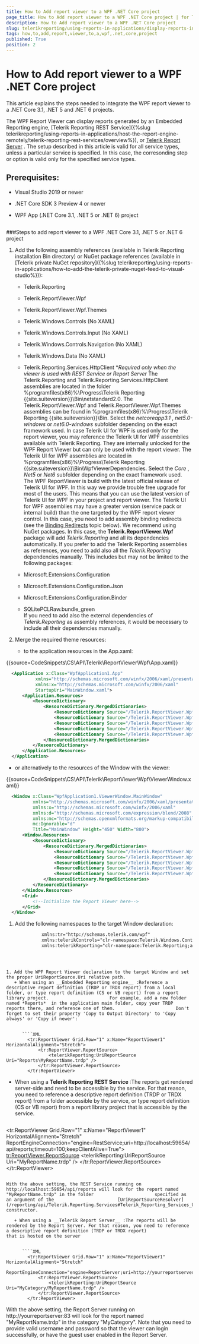 ```yaml
---
title: How to Add report viewer to a WPF .NET Core project
page_title: How to Add report viewer to a WPF .NET Core project | for Telerik Reporting Documentation
description: How to Add report viewer to a WPF .NET Core project
slug: telerikreporting/using-reports-in-applications/display-reports-in-applications/wpf-application/how-to-add-report-viewer-to-a-wpf-.net-core-project
tags: how,to,add,report,viewer,to,a,wpf,.net,core,project
published: True
position: 2
---
```


# How to Add report viewer to a WPF .NET Core project



This article explains the steps needed to integrate the WPF report viewer to a .NET Core 3.1, .NET 5 and .NET 6 projects.       

The WPF Report Viewer can display reports generated by an Embedded Reporting engine,         [Telerik Reporting REST Service]({%slug telerikreporting/using-reports-in-applications/host-the-report-engine-remotely/telerik-reporting-rest-services/overview%}), or          [Telerik Report Server](https://docs.telerik.com/report-server/introduction) .         The setup described in this article is valid for all service types, unless a particular service is specified. In this case, the corresonding step or option         is valid only for the specified service types.       

## Prerequisites:

* Visual Studio 2019 or newer

* .NET Core SDK 3 Preview 4 or newer

* WPF App (.NET Core 3.1, .NET 5 or .NET 6) project

## 

###Steps to add report viewer to a WPF .NET Core 3.1, .NET 5 or .NET 6 project

1. Add the following assembly references (available in Telerik Reporting installation Bin directory)                   or NuGet package references (available in [Telerik private NuGet repository]({%slug telerikreporting/using-reports-in-applications/how-to-add-the-telerik-private-nuget-feed-to-visual-studio%})):                 
   + Telerik.Reporting

   + Telerik.ReportViewer.Wpf

   + Telerik.ReportViewer.Wpf.Themes

   + Telerik.Windows.Controls (No XAML)

   + Telerik.Windows.Controls.Input (No XAML)

   + Telerik.Windows.Controls.Navigation (No XAML)

   + Telerik.Windows.Data (No XAML)

   + Telerik.Reporting.Services.HttpClient                       **Required only when the viewer is used with REST Service or Report Server* 
    The Telerik.Reporting and Telerik.Reporting.Services.HttpClient assemblies are located in the folder                   %programfiles(x86)%\Progress\Telerik Reporting {{site.suiteversion}}\Bin\netstandard2.0.                     The Telerik.ReportViewer.Wpf and Telerik.ReportViewer.Wpf.Themes assemblies can be found in                   %programfiles(x86)%\Progress\Telerik Reporting {{site.suiteversion}}\Bin. Select the *netcoreapp3.1* ,                   *net5.0-windows*  or *net6.0-windows*  subfolder depending on the exact framework used.                     In case Telerik UI for WPF is used only for the report viewer, you may reference the                   Telerik UI for WPF assemblies available with Telerik Reporting.                   They are internally unlocked for the WPF Report Viewer but can only be used                   with the report viewer. The Telerik UI for WPF assemblies are located in                   %programfiles(x86)%\Progress\Telerik Reporting {{site.suiteversion}}\Bin\WpfViewerDependencies. Select the *Core* ,                   *Net5*  or *Net6*  subfolder depending on the exact framework used.                     The WPF ReportViewer is build with the latest official release of Telerik UI for WPF.                   In this way we provide trouble free upgrade for most of the users.                   This means that you can use the latest version of Telerik UI for WPF in your project                   and report viewer.                     The Telerik UI for WPF assemblies may have a greater version                   (service pack or internal build) than the one targeted by the WPF report viewer control. In this case, you need to add assembly binding                   redirects (see the [Binding Redirects](e34dad8d-92f7-491e-903d-53cc2654d61c#BindingRedirects) topic below).                     We recommend using NuGet packages. In this case, the __Telerik.ReportViewer.Wpf__  package will add                   *Telerik.Reporting*  and all its dependencies automatically.                     If you prefer to add the Telerik Reporting assemblies as references, you need to add also all the *Telerik.Reporting*  dependencies manually.                   This includes but may not be limited to the following packages:                 
   + Microsoft.Extensions.Configuration                     

   + Microsoft.Extensions.Configuration.Json                     

   + Microsoft.Extensions.Configuration.Binder                     

   + SQLitePCLRaw.bundle_green                     
    If you need to add also the external dependencies of *Telerik.Reporting*  as assembly references, it would be necessary to include                   all their dependencies manually.                 

1. Merge the required theme resources:                 
   + to the application resources in the App.xaml:

{{source=CodeSnippets\CS\API\Telerik\ReportViewer\Wpf\App.xaml}}
  ````XML
	<Application x:Class="WpfApplication1.App"
	         xmlns="http://schemas.microsoft.com/winfx/2006/xaml/presentation"
	         xmlns:x="http://schemas.microsoft.com/winfx/2006/xaml"
	         StartupUri="MainWindow.xaml">
	    <Application.Resources>
	        <ResourceDictionary>
	            <ResourceDictionary.MergedDictionaries>
	                <ResourceDictionary Source="/Telerik.ReportViewer.Wpf.Themes;component/Themes/Fluent/System.Windows.xaml" />
	                <ResourceDictionary Source="/Telerik.ReportViewer.Wpf.Themes;component/Themes/Fluent/Telerik.Windows.Controls.xaml" />
	                <ResourceDictionary Source="/Telerik.ReportViewer.Wpf.Themes;component/Themes/Fluent/Telerik.Windows.Controls.Input.xaml" />
	                <ResourceDictionary Source="/Telerik.ReportViewer.Wpf.Themes;component/Themes/Fluent/Telerik.Windows.Controls.Navigation.xaml" />
	                <ResourceDictionary Source="/Telerik.ReportViewer.Wpf.Themes;component/Themes/Fluent/Telerik.ReportViewer.Wpf.xaml" />
	            </ResourceDictionary.MergedDictionaries>
	        </ResourceDictionary>
	    </Application.Resources>
	</Application>
````



   + or alternatively to the resources of the Window with the viewer:

{{source=CodeSnippets\CS\API\Telerik\ReportViewer\Wpf\ViewerWindow.xaml}}
  ````XML
	<Window x:Class="WpfApplication1.ViewerWindow.MainWindow"
	        xmlns="http://schemas.microsoft.com/winfx/2006/xaml/presentation"
	        xmlns:x="http://schemas.microsoft.com/winfx/2006/xaml"
	        xmlns:d="http://schemas.microsoft.com/expression/blend/2008"
	        xmlns:mc="http://schemas.openxmlformats.org/markup-compatibility/2006"
	        mc:Ignorable="d"
	        Title="MainWindow" Height="450" Width="800">
	    <Window.Resources>
	        <ResourceDictionary>
	            <ResourceDictionary.MergedDictionaries>
	                <ResourceDictionary Source="/Telerik.ReportViewer.Wpf.Themes;component/Themes/Fluent/System.Windows.xaml" />
	                <ResourceDictionary Source="/Telerik.ReportViewer.Wpf.Themes;component/Themes/Fluent/Telerik.Windows.Controls.xaml" />
	                <ResourceDictionary Source="/Telerik.ReportViewer.Wpf.Themes;component/Themes/Fluent/Telerik.Windows.Controls.Input.xaml" />
	                <ResourceDictionary Source="/Telerik.ReportViewer.Wpf.Themes;component/Themes/Fluent/Telerik.Windows.Controls.Navigation.xaml" />
	                <ResourceDictionary Source="/Telerik.ReportViewer.Wpf.Themes;component/Themes/Fluent/Telerik.ReportViewer.Wpf.xaml" />
	            </ResourceDictionary.MergedDictionaries>
	        </ResourceDictionary>
	    </Window.Resources>
	    <Grid>
	        <!--Initialize the Report Viewer here-->
	    </Grid>
	</Window>
````




1. Add the following namespaces to the target Window declaration:                 

	
    ````XML
              xmlns:tr="http://schemas.telerik.com/wpf"
              xmlns:telerikControls="clr-namespace:Telerik.Windows.Controls;assembly=Telerik.Windows.Controls"
              xmlns:telerikReporting="clr-namespace:Telerik.Reporting;assembly=Telerik.Reporting"
````



1. Add the WPF Report Viewer declaration to the target Window and set the proper UriReportSource.Uri relative path.                 
   + When using an __Embedded Reporting engine__ :Reference a descriptive report definition (TRDP or TRDX report) from a local folder, or type report definition (CS or VB report) from a report library project.                       For example, add a new folder named *Reports*  in the application main folder, copy your TRDP reports there, and reference one of them.                       Don't forget to set their property 'Copy to Output Directory' to 'Copy always' or 'Copy if newer':                     

	
      ````XML
        <tr:ReportViewer Grid.Row="1" x:Name="ReportViewer1" HorizontalAlignment="Stretch"> 
            <tr:ReportViewer.ReportSource> 
                <telerikReporting:UriReportSource Uri="Reports\MyReportName.trdp" /> 
            </tr:ReportViewer.ReportSource> 
        </tr:ReportViewer>
````



   + When using a __Telerik Reporting REST Service__ :The reports get rendered server-side and need to be accessible by the service. For that reason, you need to                       reference a descriptive report definition (TRDP or TRDX report) from a folder accessible by the service, or type report definition (CS or VB report)                       from a report library project that is accessible by the service.                     

	
      ````XML
<tr:ReportViewer Grid.Row="1" x:Name="ReportViewer1" HorizontalAlignment="Stretch"
                         ReportEngineConnection="engine=RestService;uri=http://localhost:59654/api/reports;timeout=100;keepClientAlive=True">
            <tr:ReportViewer.ReportSource>
                <telerikReporting:UriReportSource Uri="MyReportName.trdp" />
            </tr:ReportViewer.ReportSource>
        </tr:ReportViewer>
````

With the above setting, the REST Service running on http://localhost:59654/api/reports will look for the report named "MyReportName.trdp" in the folder                       specified as an argument of the                        [UriReportSourceResolver](/reporting/api/Telerik.Reporting.Services#Telerik_Reporting_Services_UriReportSourceResolver_System_String_)  constructor.                     

   + When using a __Telerik Report Server__ :The reports will be rendered by the Report Server. For that reason, you need to reference a descriptive report definition (TRDP or TRDX report)                       that is hosted on the server                     

	
      ````XML
        <tr:ReportViewer Grid.Row="1" x:Name="ReportViewer1" HorizontalAlignment="Stretch"
                         ReportEngineConnection="engine=ReportServer;uri=http://yourreportserver:83/;username=yourusername;password=yourpassword">
            <tr:ReportViewer.ReportSource>
                <telerikReporting:UriReportSource Uri="MyCategory/MyReportName.trdp" />
            </tr:ReportViewer.ReportSource>
        </tr:ReportViewer>
````

With the above setting, the Report Server running on http://yourreportserver:83 will look for the report named "MyReportName.trdp" in the category "MyCategory".                       Note that you need to provide valid username and password so that the viewer can login successfully, or have the guest user enabled in the Report Server.                     

